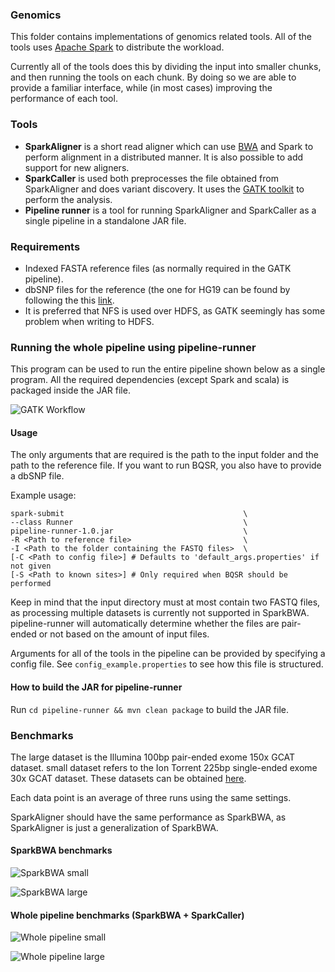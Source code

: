 ### Genomics
This folder contains implementations of genomics related tools.
All of the tools uses [Apache Spark](http://spark.apache.org/) to distribute
the workload.

Currently all of the tools does this by dividing the input into smaller chunks,
and then running the tools on each chunk. By doing so we are able to provide
a familiar interface, while (in most cases) improving the performance of each
tool.

### Tools
* **SparkAligner** is a short read aligner which can use
  [BWA](http://bio-bwa.sourceforge.net/) and Spark to
  perform alignment in a distributed manner. It is also possible to add
  support for new aligners.
* **SparkCaller** is used both preprocesses the file obtained from
  SparkAligner and does variant discovery. It uses the [GATK
  toolkit](https://www.google.no/search?q=GATK+bqsr&oq=GATK&aqs=chrome.0.69i59j69i57j69i60l4.431j0j1&sourceid=chrome&ie=UTF-8#safe=off&q=GATK+) to perform the
  analysis.
* **Pipeline runner** is a tool for running SparkAligner and SparkCaller as
  a single pipeline in a standalone JAR file.

### Requirements
* Indexed FASTA reference files (as normally required in the GATK pipeline).
* dbSNP files for the reference (the one for HG19 can be found by following the
  this [link](https://software.broadinstitute.org/gatk/download/bundle).
* It is preferred that NFS is used over HDFS, as GATK seemingly has some
  problem when writing to HDFS.

### Running the whole pipeline using pipeline-runner

This program can be used to run the entire pipeline shown below as a single
program. All the required dependencies (except Spark and scala) is packaged inside
the JAR file.

![GATK Workflow](img/spark_bio_workflow.png "Parts of the GATK workflow implemented
using Spark")

#### Usage
The only arguments that are required is the path to the input folder and the
path to the reference file. If you want to run BQSR, you also have to provide
a dbSNP file.

Example usage:
```
spark-submit                                        \
--class Runner                                      \
pipeline-runner-1.0.jar                             \
-R <Path to reference file>                         \
-I <Path to the folder containing the FASTQ files>  \
[-C <Path to config file>] # Defaults to 'default_args.properties' if not given
[-S <Path to known sites>] # Only required when BQSR should be performed
```

Keep in mind that the input directory must at most contain two FASTQ files, as
processing multiple datasets is currently not supported in SparkBWA.
pipeline-runner will automatically determine whether the files are pair-ended
or not based on the amount of input files.

Arguments for all of the tools in the pipeline can be provided by specifying
a config file. See `config_example.properties` to see how this file is
structured.

#### How to build the JAR for pipeline-runner
Run `cd pipeline-runner && mvn clean package` to build the JAR file.

### Benchmarks
The large dataset is the Illumina 100bp pair-ended exome 150x GCAT dataset.
small dataset refers to the Ion Torrent 225bp single-ended exome 30x GCAT
dataset. These datasets can be obtained
[here](https://f.128.no/gcat/).

Each data point is an average of three runs using the same settings.

SparkAligner should have the same performance as SparkBWA, as SparkAligner is
just a generalization of SparkBWA.


#### SparkBWA benchmarks
![SparkBWA small](img/bwa_small.png "The runtime of the BWA and SparkBWA
on the small dataset")

![SparkBWA large](img/bwa_large.png "The runtime of the BWA and SparkBWA
on the large dataset")

#### Whole pipeline benchmarks (SparkBWA + SparkCaller)
![Whole pipeline small](img/whole_pipeline_small.png "The runtime of the whole
pipeline on the small dataset")

![Whole pipeline large](img/whole_pipeline_large.png "The runtime of the whole
pipeline on the large dataset")
